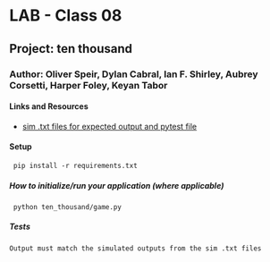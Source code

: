 # LAB - Class 08
## Project: ten thousand
### Author: Oliver Speir, Dylan Cabral, Ian F. Shirley, Aubrey Corsetti, Harper Foley, Keyan Tabor
#### Links and Resources
- [sim .txt files for expected output and pytest file](https://github.com/codefellows/seattle-code-python-401d20/tree/main/class-07/lab/tests/version_3)
#### Setup
     pip install -r requirements.txt
##### How to initialize/run your application (where applicable)
     python ten_thousand/game.py
##### Tests
    Output must match the simulated outputs from the sim .txt files 
    